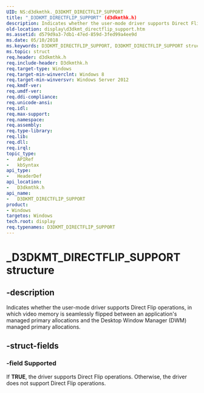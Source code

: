 ```yaml
---
UID: NS:d3dkmthk._D3DKMT_DIRECTFLIP_SUPPORT
title: "_D3DKMT_DIRECTFLIP_SUPPORT" (d3dkmthk.h)
description: Indicates whether the user-mode driver supports Direct Flip operations, in which video memory is seamlessly flipped between an application's managed primary allocations and the Desktop Window Manager (DWM) managed primary allocations.
old-location: display\d3dkmt_directflip_support.htm
ms.assetid: d579d9a3-7db1-47ed-859d-3fed99a4ee9d
ms.date: 05/10/2018
ms.keywords: D3DKMT_DIRECTFLIP_SUPPORT, D3DKMT_DIRECTFLIP_SUPPORT structure [Display Devices], _D3DKMT_DIRECTFLIP_SUPPORT, d3dkmthk/D3DKMT_DIRECTFLIP_SUPPORT, display.d3dkmt_directflip_support
ms.topic: struct
req.header: d3dkmthk.h
req.include-header: D3dkmthk.h
req.target-type: Windows
req.target-min-winverclnt: Windows 8
req.target-min-winversvr: Windows Server 2012
req.kmdf-ver: 
req.umdf-ver: 
req.ddi-compliance: 
req.unicode-ansi: 
req.idl: 
req.max-support: 
req.namespace: 
req.assembly: 
req.type-library: 
req.lib: 
req.dll: 
req.irql: 
topic_type:
-	APIRef
-	kbSyntax
api_type:
-	HeaderDef
api_location:
-	D3dkmthk.h
api_name:
-	D3DKMT_DIRECTFLIP_SUPPORT
product:
- Windows
targetos: Windows
tech.root: display
req.typenames: D3DKMT_DIRECTFLIP_SUPPORT
---
```


# _D3DKMT_DIRECTFLIP_SUPPORT structure


## -description


Indicates whether the user-mode driver supports Direct Flip operations, in which video memory is seamlessly flipped between an application's managed primary allocations and the Desktop Window Manager (DWM) managed primary allocations.


## -struct-fields




### -field Supported

If <b>TRUE</b>, the driver supports Direct Flip operations. Otherwise, the driver does not support Direct Flip operations.

